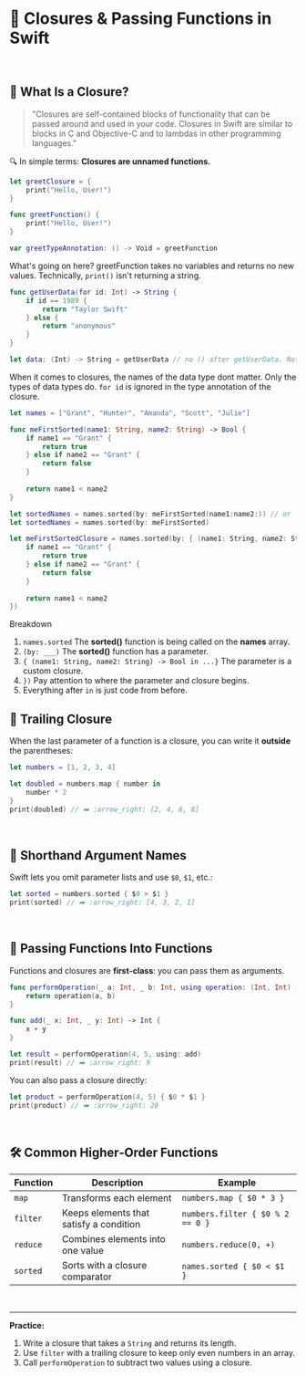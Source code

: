 # 🔗 Closures & Passing Functions in Swift  
<br/>

## 🧠 What Is a Closure?

> "Closures are self-contained blocks of functionality that can be passed around and used in your code. Closures in Swift are similar to blocks in C and Objective-C and to lambdas in other programming languages."

🔍 In simple terms: **Closures are unnamed functions.**

```swift
let greetClosure = {
    print("Hello, User!")
}
```
```swift
func greetFunction() {
    print("Hello, User!")
}

var greetTypeAnnotation: () -> Void = greetFunction
```
What's going on here? greetFunction takes no variables and returns no new values. Technically, `print()` isn't returning a string.

```swift
func getUserData(for id: Int) -> String {
    if id == 1989 {
        return "Taylor Swift"
    } else {
        return "anonymous"
    }
}

let data: (Int) -> String = getUserData // no () after getUserData. Not calling function, only assigning.
```
When it comes to closures, the names of the data type dont matter. Only the types of data types do. `for id` is ignored in the type annotation of the closure.

```swift
let names = ["Grant", "Hunter", "Amanda", "Scott", "Julie"]

func meFirstSorted(name1: String, name2: String) -> Bool {
    if name1 == "Grant" {
        return true
    } else if name2 == "Grant" {
        return false
    }
    
    return name1 < name2
}

let sortedNames = names.sorted(by: meFirstSorted(name1:name2:)) // or
let sortedNames = names.sorted(by: meFirstSorted)
```

```swift
let meFirstSortedClosure = names.sorted(by: { (name1: String, name2: String) -> Bool in
    if name1 == "Grant" {
        return true
    } else if name2 == "Grant" {
        return false
    }
    
    return name1 < name2
})
```
Breakdown
1. `names.sorted` The **sorted()** function is being called on the **names** array.
2. `(by: ___)` The **sorted()** function has a parameter.
3. `{ (name1: String, name2: String) -> Bool in ...}` The parameter is a custom closure.
4. `})` Pay attention to where the parameter and closure begins.
5. Everything after `in` is just code from before.











## 🔄 Trailing Closure

When the last parameter of a function is a closure, you can write it **outside** the parentheses:

```swift
let numbers = [1, 2, 3, 4]

let doubled = numbers.map { number in
    number * 2
}
print(doubled) // ➡️ :arrow_right: [2, 4, 6, 8]
```

<br/>

## 💨 Shorthand Argument Names

Swift lets you omit parameter lists and use `$0`, `$1`, etc.:

```swift
let sorted = numbers.sorted { $0 > $1 }
print(sorted) // ➡️ :arrow_right: [4, 3, 2, 1]
```

<br/>

## 🔗 Passing Functions Into Functions

Functions and closures are **first‑class**: you can pass them as arguments.

```swift
func performOperation(_ a: Int, _ b: Int, using operation: (Int, Int) -> Int) -> Int {
    return operation(a, b)
}

func add(_ x: Int, _ y: Int) -> Int {
    x + y
}

let result = performOperation(4, 5, using: add)
print(result) // ➡️ :arrow_right: 9
```

You can also pass a closure directly:

```swift
let product = performOperation(4, 5) { $0 * $1 }
print(product) // ➡️ :arrow_right: 20
```

<br/>

## 🛠️ Common Higher‑Order Functions

| Function | Description                               | Example                            |
|----------|-------------------------------------------|------------------------------------|
| `map`    | Transforms each element                  | `numbers.map { $0 * 3 }`           |
| `filter` | Keeps elements that satisfy a condition  | `numbers.filter { $0 % 2 == 0 }`   |
| `reduce` | Combines elements into one value         | `numbers.reduce(0, +)`             |
| `sorted` | Sorts with a closure comparator          | `names.sorted { $0 < $1 }`         |

<br/>

---

**Practice:**  
1. Write a closure that takes a `String` and returns its length.  
2. Use `filter` with a trailing closure to keep only even numbers in an array.  
3. Call `performOperation` to subtract two values using a closure.  
